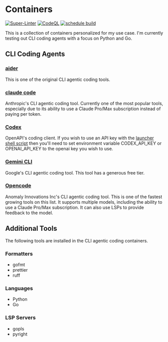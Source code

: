 # Containers

[![Super-Linter](https://github.com/burnskp/containers/actions/workflows/containers.yaml/badge.svg)](https://github.com/marketplace/actions/super-linter)
[![CodeQL](https://github.com/burnskp/containers/actions/workflows/github-code-scanning/codeql/badge.svg?branch=main)](https://github.com/burnskp/containers/actions/workflows/github-code-scanning/codeql)
[![schedule build](https://github.com/burnskp/containers/actions/workflows/schedule.yaml/badge.svg)](https://github.com/burnskp/containers/actions/workflows/schedule.yaml)

This is a collection of containers personalized for my use case. I'm currently
testing out CLI coding agents with a focus on Python and Go.

## CLI Coding Agents

### [aider](https://aider.chat/)

This is one of the original CLI agentic coding tools.

### [claude code](https://www.anthropic.com/claude-code)

Anthropic's CLI agentic coding tool. Currently one of the most popular tools,
especially due to its ability to use a Claude Pro/Max subscription instead of
paying per token.

### [Codex](https://openai.com/codex/)

OpenAPI's coding client. If you wish to use an API key with the
[launcher shell script](bin/codex) then you'll need to set environment variable
CODEX_API_KEY or OPENAI_API_KEY to the openai key you wish to use.

### [Gemini CLI](https://google-gemini.github.io/gemini-cli/)

Google's CLI agentic coding tool. This tool has a generous free tier.

### [Opencode](https://opencode.ai/)

Anomaly Innovations Inc's CLI agentic coding tool. This is one of the fastest
growing tools on this list. It supports multiple models, including the ability
to use a Claude Pro/Max subscription. It can also use LSPs to provide feedback
to the model.

## Additional Tools

The following tools are installed in the CLI agentic coding containers.

### Formatters

- gofmt
- prettier
- ruff

### Languages

- Python
- Go

### LSP Servers

- gopls
- pyright
